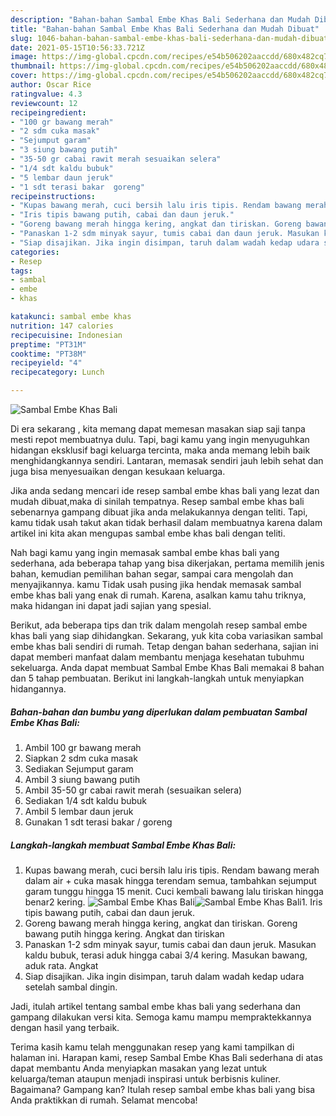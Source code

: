 ```yaml
---
description: "Bahan-bahan Sambal Embe Khas Bali Sederhana dan Mudah Dibuat"
title: "Bahan-bahan Sambal Embe Khas Bali Sederhana dan Mudah Dibuat"
slug: 1046-bahan-bahan-sambal-embe-khas-bali-sederhana-dan-mudah-dibuat
date: 2021-05-15T10:56:33.721Z
image: https://img-global.cpcdn.com/recipes/e54b506202aaccdd/680x482cq70/sambal-embe-khas-bali-foto-resep-utama.jpg
thumbnail: https://img-global.cpcdn.com/recipes/e54b506202aaccdd/680x482cq70/sambal-embe-khas-bali-foto-resep-utama.jpg
cover: https://img-global.cpcdn.com/recipes/e54b506202aaccdd/680x482cq70/sambal-embe-khas-bali-foto-resep-utama.jpg
author: Oscar Rice
ratingvalue: 4.3
reviewcount: 12
recipeingredient:
- "100 gr bawang merah"
- "2 sdm cuka masak"
- "Sejumput garam"
- "3 siung bawang putih"
- "35-50 gr cabai rawit merah sesuaikan selera"
- "1/4 sdt kaldu bubuk"
- "5 lembar daun jeruk"
- "1 sdt terasi bakar  goreng"
recipeinstructions:
- "Kupas bawang merah, cuci bersih lalu iris tipis. Rendam bawang merah dalam air + cuka masak hingga terendam semua, tambahkan sejumput garam tunggu hingga 15 menit. Cuci kembali bawang lalu tiriskan hingga benar2 kering."
- "Iris tipis bawang putih, cabai dan daun jeruk."
- "Goreng bawang merah hingga kering, angkat dan tiriskan. Goreng bawang putih hingga kering. Angkat dan tiriskan"
- "Panaskan 1-2 sdm minyak sayur, tumis cabai dan daun jeruk. Masukan kaldu bubuk, terasi aduk hingga cabai 3/4 kering. Masukan bawang, aduk rata. Angkat"
- "Siap disajikan. Jika ingin disimpan, taruh dalam wadah kedap udara setelah sambal dingin."
categories:
- Resep
tags:
- sambal
- embe
- khas

katakunci: sambal embe khas 
nutrition: 147 calories
recipecuisine: Indonesian
preptime: "PT31M"
cooktime: "PT38M"
recipeyield: "4"
recipecategory: Lunch

---
```



![Sambal Embe Khas Bali](https://img-global.cpcdn.com/recipes/e54b506202aaccdd/680x482cq70/sambal-embe-khas-bali-foto-resep-utama.jpg)

Di era  sekarang , kita memang dapat memesan masakan siap saji tanpa mesti repot membuatnya dulu. Tapi, bagi kamu yang ingin menyuguhkan hidangan eksklusif bagi keluarga tercinta, maka anda memang lebih baik menghidangkannya sendiri. Lantaran, memasak sendiri jauh lebih sehat dan juga bisa menyesuaikan dengan kesukaan keluarga.

Jika anda sedang mencari ide resep sambal embe khas bali yang lezat dan mudah dibuat,maka di sinilah tempatnya. Resep sambal embe khas bali  sebenarnya gampang dibuat jika anda melakukannya dengan teliti. Tapi, kamu tidak usah takut akan tidak berhasil dalam membuatnya 
karena dalam artikel ini kita akan mengupas sambal embe khas bali dengan teliti.  



Nah bagi kamu yang ingin memasak sambal embe khas bali yang sederhana, ada beberapa tahap yang bisa dikerjakan, pertama memilih jenis bahan, kemudian pemilihan bahan segar, sampai cara mengolah dan menyajikannya. kamu Tidak usah pusing jika hendak memasak sambal embe khas bali yang enak di rumah. Karena, asalkan kamu  tahu triknya, maka hidangan ini dapat jadi sajian yang spesial.

Berikut, ada beberapa tips dan trik dalam mengolah resep sambal embe khas bali yang siap dihidangkan. Sekarang, yuk kita coba variasikan sambal embe khas bali sendiri di rumah. Tetap dengan bahan sederhana, sajian ini dapat memberi manfaat dalam membantu menjaga kesehatan tubuhmu sekeluarga. Anda dapat membuat Sambal Embe Khas Bali memakai 8 bahan dan 5 tahap pembuatan. Berikut ini langkah-langkah untuk menyiapkan hidangannya.

<!--inarticleads1-->

##### Bahan-bahan dan bumbu yang diperlukan dalam pembuatan Sambal Embe Khas Bali:

1. Ambil 100 gr bawang merah
1. Siapkan 2 sdm cuka masak
1. Sediakan Sejumput garam
1. Ambil 3 siung bawang putih
1. Ambil 35-50 gr cabai rawit merah (sesuaikan selera)
1. Sediakan 1/4 sdt kaldu bubuk
1. Ambil 5 lembar daun jeruk
1. Gunakan 1 sdt terasi bakar / goreng




<!--inarticleads2-->

##### Langkah-langkah membuat Sambal Embe Khas Bali:

1. Kupas bawang merah, cuci bersih lalu iris tipis. Rendam bawang merah dalam air + cuka masak hingga terendam semua, tambahkan sejumput garam tunggu hingga 15 menit. Cuci kembali bawang lalu tiriskan hingga benar2 kering.
<img src="https://img-global.cpcdn.com/steps/bae008c6dcce288f/160x128cq70/sambal-embe-khas-bali-langkah-memasak-1-foto.jpg" alt="Sambal Embe Khas Bali"><img src="https://img-global.cpcdn.com/steps/c27f3c66149b891a/160x128cq70/sambal-embe-khas-bali-langkah-memasak-1-foto.jpg" alt="Sambal Embe Khas Bali">1. Iris tipis bawang putih, cabai dan daun jeruk.
1. Goreng bawang merah hingga kering, angkat dan tiriskan. Goreng bawang putih hingga kering. Angkat dan tiriskan
1. Panaskan 1-2 sdm minyak sayur, tumis cabai dan daun jeruk. Masukan kaldu bubuk, terasi aduk hingga cabai 3/4 kering. Masukan bawang, aduk rata. Angkat
1. Siap disajikan. Jika ingin disimpan, taruh dalam wadah kedap udara setelah sambal dingin.




Jadi, itulah artikel tentang  sambal embe khas bali  yang sederhana dan gampang dilakukan versi kita. Semoga kamu mampu mempraktekkannya dengan hasil yang terbaik. 

Terima kasih kamu telah menggunakan resep yang kami tampilkan di halaman ini. Harapan kami, resep  Sambal Embe Khas Bali sederhana di atas dapat membantu Anda menyiapkan masakan yang lezat untuk keluarga/teman ataupun menjadi inspirasi untuk berbisnis kuliner. Bagaimana? Gampang kan? Itulah resep sambal embe khas bali yang bisa Anda praktikkan di rumah. Selamat mencoba!


